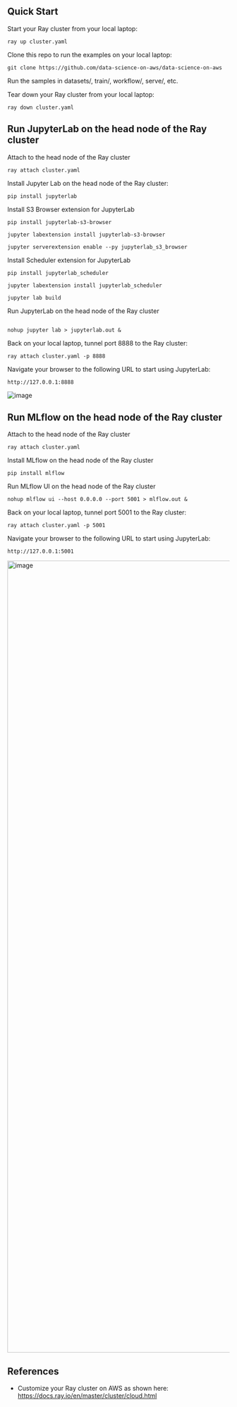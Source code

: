 ## Quick Start
Start your Ray cluster from your local laptop:
```
ray up cluster.yaml
```

Clone this repo to run the examples on your local laptop:
```
git clone https://github.com/data-science-on-aws/data-science-on-aws
```

Run the samples in datasets/, train/, workflow/, serve/, etc.

Tear down your Ray cluster from your local laptop:
```
ray down cluster.yaml
```

## Run JupyterLab on the head node of the Ray cluster
Attach to the head node of the Ray cluster
```
ray attach cluster.yaml
```

Install Jupyter Lab on the head node of the Ray cluster:
```
pip install jupyterlab
```

Install S3 Browser extension for JupyterLab
```
pip install jupyterlab-s3-browser

jupyter labextension install jupyterlab-s3-browser

jupyter serverextension enable --py jupyterlab_s3_browser
```

Install Scheduler extension for JupyterLab
```
pip install jupyterlab_scheduler

jupyter labextension install jupyterlab_scheduler

jupyter lab build
```

Run JupyterLab on the head node of the Ray cluster
```

nohup jupyter lab > jupyterlab.out &
```

Back on your local laptop, tunnel port 8888 to the Ray cluster:
```
ray attach cluster.yaml -p 8888
```

Navigate your browser to the following URL to start using JupyterLab:
```
http://127.0.0.1:8888
```

![image](https://user-images.githubusercontent.com/1438064/169604655-97f32435-681d-4068-b636-ec06ad3abaa1.png)

## Run MLflow on the head node of the Ray cluster
Attach to the head node of the Ray cluster
```
ray attach cluster.yaml
```

Install MLflow on the head node of the Ray cluster
```
pip install mlflow
```

Run MLflow UI on the head node of the Ray cluster
```
nohup mlflow ui --host 0.0.0.0 --port 5001 > mlflow.out &
```

Back on your local laptop, tunnel port 5001 to the Ray cluster:
```
ray attach cluster.yaml -p 5001
```

Navigate your browser to the following URL to start using JupyterLab:
```
http://127.0.0.1:5001
```

<img width="1793" alt="image" src="https://user-images.githubusercontent.com/1438064/169713719-9047362d-e7b0-4fb7-aed2-185c4ab06145.png">

## References
* Customize your Ray cluster on AWS as shown here:  https://docs.ray.io/en/master/cluster/cloud.html
